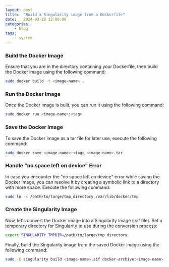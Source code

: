 ```yaml
---
layout: post
title:  "Build a Singularity image from a Dockerfile"
date:   2024-03-28 12:00:00
categories:
    - blog
tags:
    - system
---
```



### Build the Docker Image

Ensure that you are in the directory containing your Dockerfile, then build the Docker image using the following command:
```sh
sudo docker build -t <image-name> .
```


### Run the Docker Image

Once the Docker image is built, you can run it using the following command:
```sh
sudo docker run <image-name>:<tag>
```


### Save the Docker Image

To save the Docker image as a tar file for later use, execute the following command:
```sh
sudo docker save <image-name>:<tag> <image-name>.tar
```


### Handle "no space left on device" Error

In case you encounter the "no space left on device" error while saving the Docker image, you can resolve it by creating a symbolic link to a directory with more space. Execute the following command:

```sh
sudo ln -s /path/to/large/tmp_directory /var/lib/docker/tmp
```


### Create the Singularity Image

Now, let's convert the Docker image into a Singularity image (.sif file). Set a temporary directory for Singularity to use during the conversion process:

```sh
export SINGULARITY_TMPDIR=/path/to/large/tmp_directory
```

Finally, build the Singularity image from the saved Docker image using the following command:

```sh
sudo -E singularity build <image-name>.sif docker-archive:<image-name>.tar
```

